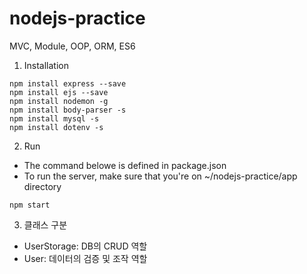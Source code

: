 # nodejs-practice

MVC, Module, OOP, ORM, ES6

1. Installation

```
npm install express --save
npm install ejs --save
npm install nodemon -g
npm install body-parser -s
npm install mysql -s
npm install dotenv -s
```

2. Run

- The command belowe is defined in package.json
- To run the server, make sure that you're on ~/nodejs-practice/app directory

```
npm start
```

3. 클래스 구분
- UserStorage: DB의 CRUD 역할
- User: 데이터의 검증 및 조작 역할